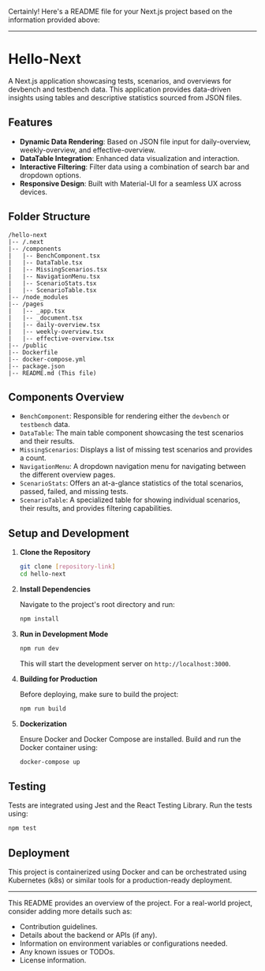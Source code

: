 Certainly! Here's a README file for your Next.js project based on the information provided above:

---

# Hello-Next

A Next.js application showcasing tests, scenarios, and overviews for devbench and testbench data. This application provides data-driven insights using tables and descriptive statistics sourced from JSON files.

## Features

- **Dynamic Data Rendering**: Based on JSON file input for daily-overview, weekly-overview, and effective-overview.
- **DataTable Integration**: Enhanced data visualization and interaction.
- **Interactive Filtering**: Filter data using a combination of search bar and dropdown options.
- **Responsive Design**: Built with Material-UI for a seamless UX across devices.

## Folder Structure

```
/hello-next
|-- /.next
|-- /components
|   |-- BenchComponent.tsx
|   |-- DataTable.tsx
|   |-- MissingScenarios.tsx
|   |-- NavigationMenu.tsx
|   |-- ScenarioStats.tsx
|   |-- ScenarioTable.tsx
|-- /node_modules
|-- /pages
|   |-- _app.tsx
|   |-- _document.tsx
|   |-- daily-overview.tsx
|   |-- weekly-overview.tsx
|   |-- effective-overview.tsx
|-- /public
|-- Dockerfile
|-- docker-compose.yml
|-- package.json
|-- README.md (This file)
```

## Components Overview

- `BenchComponent`: Responsible for rendering either the `devbench` or `testbench` data.
- `DataTable`: The main table component showcasing the test scenarios and their results.
- `MissingScenarios`: Displays a list of missing test scenarios and provides a count.
- `NavigationMenu`: A dropdown navigation menu for navigating between the different overview pages.
- `ScenarioStats`: Offers an at-a-glance statistics of the total scenarios, passed, failed, and missing tests.
- `ScenarioTable`: A specialized table for showing individual scenarios, their results, and provides filtering capabilities.

## Setup and Development

1. **Clone the Repository**
   
   ```bash
   git clone [repository-link]
   cd hello-next
   ```

2. **Install Dependencies**
   
   Navigate to the project's root directory and run:

   ```bash
   npm install
   ```

3. **Run in Development Mode**

   ```bash
   npm run dev
   ```

   This will start the development server on `http://localhost:3000`.

4. **Building for Production**

   Before deploying, make sure to build the project:

   ```bash
   npm run build
   ```

5. **Dockerization**

   Ensure Docker and Docker Compose are installed. Build and run the Docker container using:

   ```bash
   docker-compose up
   ```

## Testing

Tests are integrated using Jest and the React Testing Library. Run the tests using:

```bash
npm test
```

## Deployment

This project is containerized using Docker and can be orchestrated using Kubernetes (k8s) or similar tools for a production-ready deployment.

---

This README provides an overview of the project. For a real-world project, consider adding more details such as:

- Contribution guidelines.
- Details about the backend or APIs (if any).
- Information on environment variables or configurations needed.
- Any known issues or TODOs.
- License information.